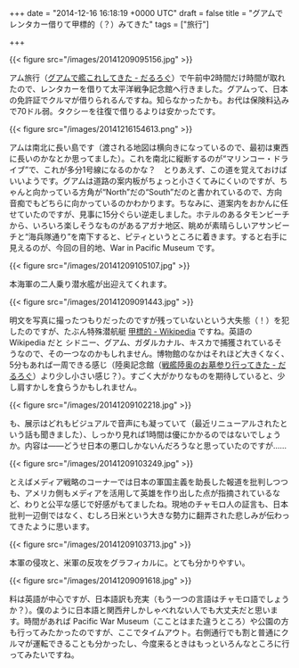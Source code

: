 
+++
date = "2014-12-16 16:18:19 +0000 UTC"
draft = false
title = "グアムでレンタカー借りて甲標的（？）みてきた"
tags = ["旅行"]

+++


{{< figure src="/images/20141209095156.jpg"  >}}

アム旅行（<a href="https://blog.daruyanagi.jp/entry/2014/12/14/215629">グアムで艦これしてきた - だるろぐ</a>）で午前中2時間だけ時間が取れたので、レンタカーを借りて太平洋戦争記念館へ行きました。グアムって、日本の免許証でクルマが借りられるんですね。知らなかったかも。お代は保険料込みで70ドル弱。タクシーを往復で借りるよりは安かったです。

{{< figure src="/images/20141216154613.png"  >}}

アムは南北に長い島です（渡される地図は横向きになっているので、最初は東西に長いのかなとか思ってました）。これを南北に縦断するのが“マリンコー・ドライブ”で、これが多分1号線になるのかな？　とりあえず、この道を覚えておけばいいようです。グアムは道路の案内板がちょっと小さくてみにくいのですが、ちゃんと向かっている方角が“North”だの“South”だのと書かれているので、方向音痴でもどちらに向かっているのかわかります。ちなみに、道案内をおかんに任せていたのですが、見事に15分ぐらい逆走しました。ホテルのあるタモンビーチから、いろいろ楽しそうなものがあるアガナ地区、眺めが素晴らしいアサンビーチと“海兵隊通り”を南下すると、ピティというところに着きます。すると右手に見えるのが、今回の目的地、War in Pacific Museum です。

{{< figure src="/images/20141209105107.jpg"  >}}

本海軍の二人乗り潜水艦が出迎えてくれます。

{{< figure src="/images/20141209091443.jpg"  >}}

明文を写真に撮ったつもりだったのですが残っていないという大失態（！）を犯したのですが、たぶん特殊潜航艇  <a href="http://ja.wikipedia.org/wiki/%E7%94%B2%E6%A8%99%E7%9A%84">甲標的 - Wikipedia</a> ですね。英語の Wikipedia だと シドニー、グアム、ガダルカナル、キスカで捕獲されているそうなので、その一つなのかもしれません。博物館のなかはそれほど大きくなく、5分もあれば一周できる感じ（陸奥記念館（<a href="https://blog.daruyanagi.jp/entry/2014/08/30/221903">戦艦陸奥のお墓参り行ってきた - だるろぐ</a>）より少し小さい感じ？）。すごく大がかりなものを期待していると、少し肩すかしを食らうかもしれません。

{{< figure src="/images/20141209102218.jpg"  >}}

も、展示はどれもビジュアルで音声にも凝っていて（最近リニューアルされたという話も聞きました）、しっかり見れば1時間は優にかかるのではないでしょうか。内容は――どうせ日本の悪口しかないんだろうなと思っていたのですが……

{{< figure src="/images/20141209103249.jpg"  >}}

とえばメディア戦略のコーナーでは日本の軍国主義を助長した報道を批判しつつも、アメリカ側もメディアを活用して英雄を作り出した点が指摘されているなど、わりと公平な感じで好感がもてましたね。現地のチャモロ人の証言も、日本批判一辺倒ではなく、むしろ日米という大きな勢力に翻弄された悲しみが伝わってきたように思います。

{{< figure src="/images/20141209103713.jpg"  >}}

本軍の侵攻と、米軍の反攻をグラフィカルに。とても分かりやすい。

{{< figure src="/images/20141209091618.jpg"  >}}

料は英語が中心ですが、日本語訳も充実（もう一つの言語はチャモロ語でしょうか？）。僕のように日本語と関西弁しかしゃべれない人でも大丈夫だと思います。時間があれば Pacific War Museum（こことはまた違うところ）や公園の方も行ってみたかったのですが、ここでタイムアウト。右側通行でも割と普通にクルマが運転できることも分かったし、今度来るときはもっといろんなところに行ってみたいですね。


